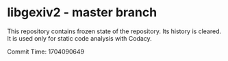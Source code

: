 # libgexiv2 - master branch

This repository contains frozen state of the repository.
Its history is cleared. It is used only for static code
analysis with Codacy.

Commit Time: 1704090649